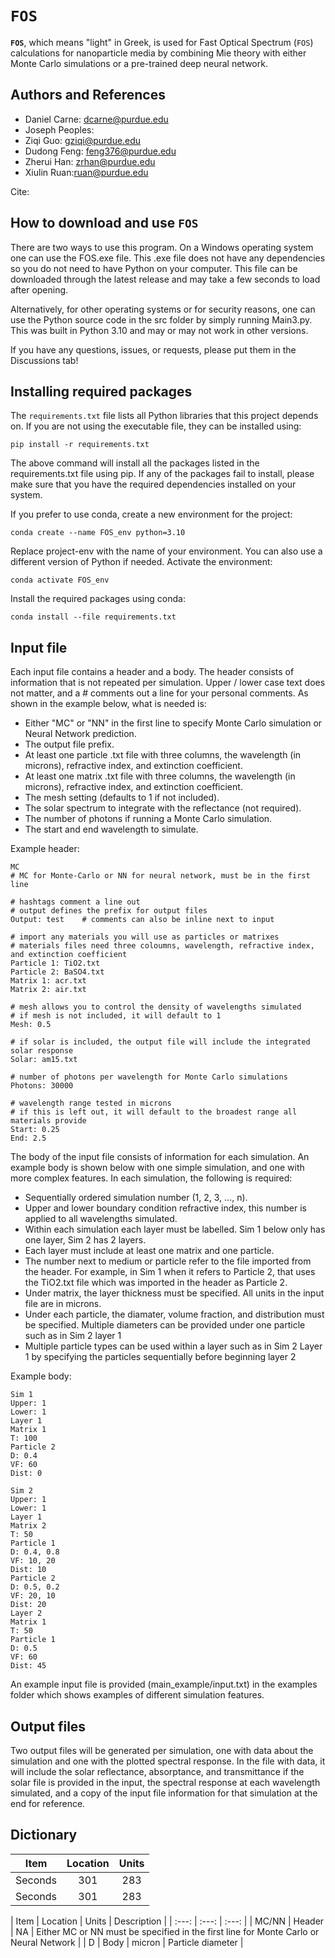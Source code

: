 # __`FOS`__
__`FOS`__, which means "light" in Greek, is used for Fast Optical Spectrum (`FOS`) calculations for nanoparticle media by combining Mie theory with either Monte Carlo simulations or a pre-trained deep neural network.
## Authors and References
+ Daniel Carne: dcarne@purdue.edu
+ Joseph Peoples: 
+ Ziqi Guo: gziqi@purdue.edu
+ Dudong Feng: feng376@purdue.edu
+ Zherui Han: zrhan@purdue.edu
+ Xiulin Ruan:ruan@purdue.edu

Cite: 

## How to download and use __`FOS`__
There are two ways to use this program. On a Windows operating system one can use the FOS.exe file. This .exe file does not have any dependencies so you do not need to have Python on your computer. This file can be downloaded through the latest release and may take a few seconds to load after opening.

Alternatively, for other operating systems or for security reasons, one can use the Python source code in the src folder by simply running Main3.py. This was built in Python 3.10 and may or may not work in other versions. 

If you have any questions, issues, or requests, please put them in the Discussions tab!

## Installing required packages

The `requirements.txt` file lists all Python libraries that this project depends on. If you are not using the executable file, they can be installed using:
```
pip install -r requirements.txt
```
The above command will install all the packages listed in the requirements.txt file using pip. If any of the packages fail to install, please make sure that you have the required dependencies installed on your system.

If you prefer to use conda, create a new environment for the project:
```
conda create --name FOS_env python=3.10
```
Replace project-env with the name of your environment. You can also use a different version of Python if needed.
Activate the environment:
```
conda activate FOS_env
```
Install the required packages using conda:
```
conda install --file requirements.txt
```

## Input file
Each input file contains a header and a body. The header consists of information that is not repeated per simulation. Upper / lower case text does not matter, and a # comments out a line for your personal comments. As shown in the example below, what is needed is:
+ Either "MC" or "NN" in the first line to specify Monte Carlo simulation or Neural Network prediction.
+ The output file prefix.
+ At least one particle .txt file with three columns, the wavelength (in microns), refractive index, and extinction coefficient.
+ At least one matrix .txt file with three columns, the wavelength (in microns), refractive index, and extinction coefficient.
+ The mesh setting (defaults to 1 if not included).
+ The solar spectrum to integrate with the reflectance (not required).
+ The number of photons if running a Monte Carlo simulation.
+ The start and end wavelength to simulate.

Example header:

```
MC
# MC for Monte-Carlo or NN for neural network, must be in the first line

# hashtags comment a line out
# output defines the prefix for output files
Output: test	# comments can also be inline next to input

# import any materials you will use as particles or matrixes
# materials files need three coloumns, wavelength, refractive index, and extinction coefficient
Particle 1: TiO2.txt
Particle 2: BaSO4.txt
Matrix 1: acr.txt
Matrix 2: air.txt

# mesh allows you to control the density of wavelengths simulated
# if mesh is not included, it will default to 1
Mesh: 0.5

# if solar is included, the output file will include the integrated solar response
Solar: am15.txt

# number of photons per wavelength for Monte Carlo simulations
Photons: 30000

# wavelength range tested in microns
# if this is left out, it will default to the broadest range all materials provide
Start: 0.25
End: 2.5
```

The body of the input file consists of information for each simulation. An example body is shown below with one simple simulation, and one with more complex features. In each simulation, the following is required:
+ Sequentially ordered simulation number (1, 2, 3, ..., n).
+ Upper and lower boundary condition refractive index, this number is applied to all wavelengths simulated.
+ Within each simulation each layer must be labelled. Sim 1 below only has one layer, Sim 2 has 2 layers.
+ Each layer must include at least one matrix and one particle.
+ The number next to medium or particle refer to the file imported from the header. For example, in Sim 1 when it refers to Particle 2, that uses the TiO2.txt file which was imported in the header as Particle 2.
+ Under matrix, the layer thickness must be specified. All units in the input file are in microns.
+ Under each particle, the diamater, volume fraction, and distribution must be specified. Multiple diameters can be provided under one particle such as in Sim 2 layer 1
+ Multiple particle types can be used within a layer such as in Sim 2 Layer 1 by specifying the particles sequentially before beginning layer 2

Example body:
```
Sim 1
Upper: 1
Lower: 1
Layer 1
Matrix 1
T: 100
Particle 2
D: 0.4
VF: 60
Dist: 0

Sim 2
Upper: 1
Lower: 1
Layer 1
Matrix 2
T: 50
Particle 1
D: 0.4, 0.8
VF: 10, 20
Dist: 10
Particle 2
D: 0.5, 0.2
VF: 20, 10
Dist: 20
Layer 2
Matrix 1
T: 50
Particle 1
D: 0.5
VF: 60
Dist: 45
```
An example input file is provided (main_example/input.txt) in the examples folder which shows examples of different simulation features.

## Output files
Two output files will be generated per simulation, one with data about the simulation and one with the plotted spectral response. In the file with data, it will include the solar reflectance, absorptance, and transmittance if the solar file is provided in the input, the spectral response at each wavelength simulated, and a copy of the input file information for that simulation at the end for reference.

## Dictionary
| Item | Location    | Units    |
| :---:   | :---: | :---: |
| Seconds | 301   | 283   |
| Seconds | 301   | 283   |

| Item | Location    | Units    | Description    |
| :---:   | :---: | :---: |
| MC/NN | Header   | NA   | Either MC or NN must be specified in the first line for Monte Carlo or Neural Network   |
| D | Body   | micron   | Particle diameter   |
